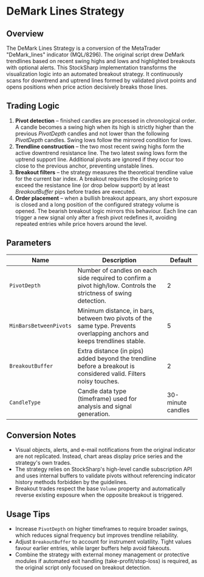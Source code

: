 # DeMark Lines Strategy

## Overview
The DeMark Lines Strategy is a conversion of the MetaTrader "DeMark_lines" indicator (MQL/8296). The original script drew DeMark trendlines based on recent swing highs and lows and highlighted breakouts with optional alerts. This StockSharp implementation transforms the visualization logic into an automated breakout strategy. It continuously scans for downtrend and uptrend lines formed by validated pivot points and opens positions when price action decisively breaks those lines.

## Trading Logic
1. **Pivot detection** – finished candles are processed in chronological order. A candle becomes a swing high when its high is strictly higher than the previous *PivotDepth* candles and not lower than the following *PivotDepth* candles. Swing lows follow the mirrored condition for lows.
2. **Trendline construction** – the two most recent swing highs form the active downtrend resistance line. The two latest swing lows form the uptrend support line. Additional pivots are ignored if they occur too close to the previous anchor, preventing unstable lines.
3. **Breakout filters** – the strategy measures the theoretical trendline value for the current bar index. A breakout requires the closing price to exceed the resistance line (or drop below support) by at least *BreakoutBuffer* pips before trades are executed.
4. **Order placement** – when a bullish breakout appears, any short exposure is closed and a long position of the configured strategy volume is opened. The bearish breakout logic mirrors this behaviour. Each line can trigger a new signal only after a fresh pivot redefines it, avoiding repeated entries while price hovers around the level.

## Parameters
| Name | Description | Default |
| --- | --- | --- |
| `PivotDepth` | Number of candles on each side required to confirm a pivot high/low. Controls the strictness of swing detection. | 2 |
| `MinBarsBetweenPivots` | Minimum distance, in bars, between two pivots of the same type. Prevents overlapping anchors and keeps trendlines stable. | 5 |
| `BreakoutBuffer` | Extra distance (in pips) added beyond the trendline before a breakout is considered valid. Filters noisy touches. | 2 |
| `CandleType` | Candle data type (timeframe) used for analysis and signal generation. | 30-minute candles |

## Conversion Notes
- Visual objects, alerts, and e-mail notifications from the original indicator are not replicated. Instead, chart areas display price series and the strategy's own trades.
- The strategy relies on StockSharp's high-level candle subscription API and uses internal buffers to validate pivots without referencing indicator history methods forbidden by the guidelines.
- Breakout trades respect the base `Volume` property and automatically reverse existing exposure when the opposite breakout is triggered.

## Usage Tips
- Increase `PivotDepth` on higher timeframes to require broader swings, which reduces signal frequency but improves trendline reliability.
- Adjust `BreakoutBuffer` to account for instrument volatility. Tight values favour earlier entries, while larger buffers help avoid fakeouts.
- Combine the strategy with external money management or protective modules if automated exit handling (take-profit/stop-loss) is required, as the original script only focused on breakout detection.
